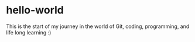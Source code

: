 # hello-world
This is the start of my journey in the world of Git, coding, programming, and life long learning :) 
